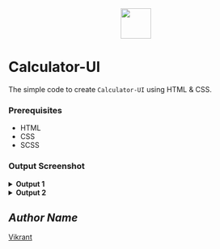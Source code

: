 <div align="center">
  <img height="60" src="https://user-images.githubusercontent.com/85709371/153715643-d0d2a5b8-3be9-41bc-9885-de1dc5808a20.png">
</div>

# Calculator-UI
The simple code to create `Calculator-UI` using HTML & CSS.

### Prerequisites
- HTML
- CSS
- SCSS

### Output Screenshot
<details><summary><b>Output 1</b></summary>
  <p align="center">
    <a href="Outputs/output 1.png"><img src="https://user-images.githubusercontent.com/85709371/148983222-09ffed5b-b63f-4aff-8b76-5b7be34956c9.png" alt="output"></a>
  </p>
</details>
<details><summary><b>Output 2</b></summary>
  <p align="center">
    <a href="Outputs/output 2.png"><img src="https://user-images.githubusercontent.com/85709371/148983360-a447e8a1-334d-4f16-9bd6-a473b9620048.png" alt="output"></a>
  </p>
</details>

<!-- Visit <a href="https://thevkrant.github.io/Calculator-UI-0.1/">Here</a> -->

## *Author Name*
[Vikrant](https://github.com/thevkrant)
